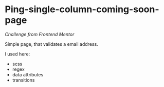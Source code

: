 # Ping-single-column-coming-soon-page

*Challenge from Frontend Mentor*

Simple page, that validates a email address.

I used here:
* scss
* regex
* data attributes
* transitions
